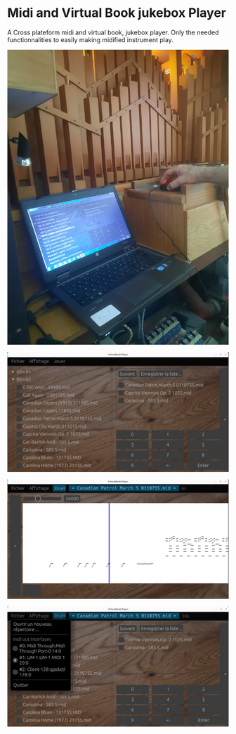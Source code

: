 # Midi and Virtual Book jukebox Player

A Cross plateform midi and virtual book, jukebox player. Only the needed functionnalities to easily making midified instrument play.

![](doc/20230617_194321.jpg)

![](doc/ss1.png) 

![](doc/ss2.png) 

![](doc/ss3.png) 


